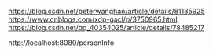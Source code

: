 https://blog.csdn.net/peterwanghao/article/details/81135925
https://www.cnblogs.com/xdp-gacl/p/3750965.html
https://blog.csdn.net/qq_40354025/article/details/78485217



http://localhost:8080/personInfo


